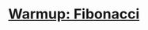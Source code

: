 # [Warmup: Fibonacci](https://www.theodinproject.com/lessons/javascript-recursion#warmup-fibonacci)
